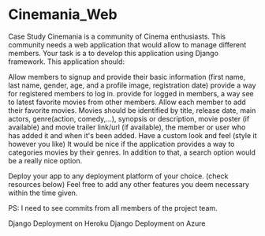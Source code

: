# Cinemania_Web

Case Study
Cinemania is a community of Cinema enthusiasts. This community needs a web application that would allow to manage different members. Your task is a to develop this application using Django framework. This application should:

Allow members to signup and provide their basic information (first name, last name, gender, age, and a profile image, registration date)
provide a way for registered members to log in.
provide for logged in members, a way see to latest favorite movies from other members.
Allow each member to add their favorite movies. Movies should be identified by title, release date, main actors, genre(action, comedy,...), synopsis or description, movie poster (if available) and movie trailer link/url (if available), the member or user who has added it and when it's been added.
Have a custom look and feel (style it however you like)
It would be nice if the application provides a way to categories movies by their genres. In addition to that, a search option would be a really nice option.

Deploy your app to any deployment platform of your choice. (check resources below) Feel free to add any other features you deem necessary within the time given.

PS: I need to see commits from all members of the project team.

Django Deployment on Heroku
Django Deployment on Azure
